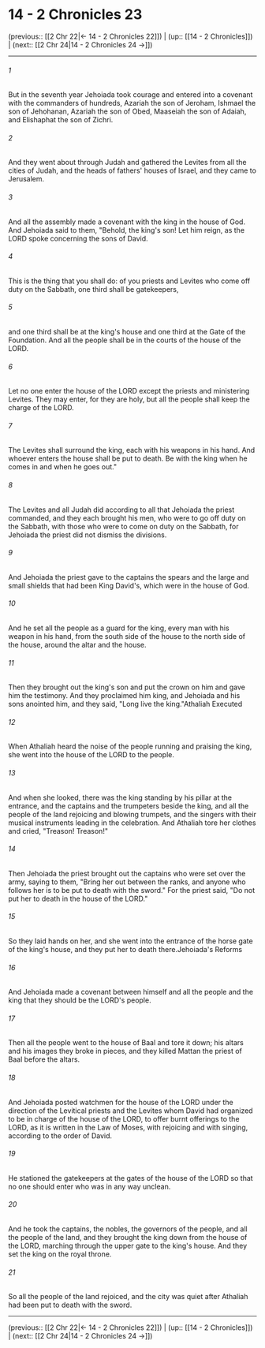 # 14 - 2 Chronicles 23

(previous:: [[2 Chr 22|← 14 - 2 Chronicles 22]]) | (up:: [[14 - 2 Chronicles]]) | (next:: [[2 Chr 24|14 - 2 Chronicles 24 →]])

***


###### 1 
But in the seventh year Jehoiada took courage and entered into a covenant with the commanders of hundreds, Azariah the son of Jeroham, Ishmael the son of Jehohanan, Azariah the son of Obed, Maaseiah the son of Adaiah, and Elishaphat the son of Zichri. 

###### 2 
And they went about through Judah and gathered the Levites from all the cities of Judah, and the heads of fathers' houses of Israel, and they came to Jerusalem. 

###### 3 
And all the assembly made a covenant with the king in the house of God. And Jehoiada said to them, "Behold, the king's son! Let him reign, as the LORD spoke concerning the sons of David. 

###### 4 
This is the thing that you shall do: of you priests and Levites who come off duty on the Sabbath, one third shall be gatekeepers, 

###### 5 
and one third shall be at the king's house and one third at the Gate of the Foundation. And all the people shall be in the courts of the house of the LORD. 

###### 6 
Let no one enter the house of the LORD except the priests and ministering Levites. They may enter, for they are holy, but all the people shall keep the charge of the LORD. 

###### 7 
The Levites shall surround the king, each with his weapons in his hand. And whoever enters the house shall be put to death. Be with the king when he comes in and when he goes out." 

###### 8 
The Levites and all Judah did according to all that Jehoiada the priest commanded, and they each brought his men, who were to go off duty on the Sabbath, with those who were to come on duty on the Sabbath, for Jehoiada the priest did not dismiss the divisions. 

###### 9 
And Jehoiada the priest gave to the captains the spears and the large and small shields that had been King David's, which were in the house of God. 

###### 10 
And he set all the people as a guard for the king, every man with his weapon in his hand, from the south side of the house to the north side of the house, around the altar and the house. 

###### 11 
Then they brought out the king's son and put the crown on him and gave him the testimony. And they proclaimed him king, and Jehoiada and his sons anointed him, and they said, "Long live the king."Athaliah Executed 

###### 12 
When Athaliah heard the noise of the people running and praising the king, she went into the house of the LORD to the people. 

###### 13 
And when she looked, there was the king standing by his pillar at the entrance, and the captains and the trumpeters beside the king, and all the people of the land rejoicing and blowing trumpets, and the singers with their musical instruments leading in the celebration. And Athaliah tore her clothes and cried, "Treason! Treason!" 

###### 14 
Then Jehoiada the priest brought out the captains who were set over the army, saying to them, "Bring her out between the ranks, and anyone who follows her is to be put to death with the sword." For the priest said, "Do not put her to death in the house of the LORD." 

###### 15 
So they laid hands on her, and she went into the entrance of the horse gate of the king's house, and they put her to death there.Jehoiada's Reforms 

###### 16 
And Jehoiada made a covenant between himself and all the people and the king that they should be the LORD's people. 

###### 17 
Then all the people went to the house of Baal and tore it down; his altars and his images they broke in pieces, and they killed Mattan the priest of Baal before the altars. 

###### 18 
And Jehoiada posted watchmen for the house of the LORD under the direction of the Levitical priests and the Levites whom David had organized to be in charge of the house of the LORD, to offer burnt offerings to the LORD, as it is written in the Law of Moses, with rejoicing and with singing, according to the order of David. 

###### 19 
He stationed the gatekeepers at the gates of the house of the LORD so that no one should enter who was in any way unclean. 

###### 20 
And he took the captains, the nobles, the governors of the people, and all the people of the land, and they brought the king down from the house of the LORD, marching through the upper gate to the king's house. And they set the king on the royal throne. 

###### 21 
So all the people of the land rejoiced, and the city was quiet after Athaliah had been put to death with the sword.

***

(previous:: [[2 Chr 22|← 14 - 2 Chronicles 22]]) | (up:: [[14 - 2 Chronicles]]) | (next:: [[2 Chr 24|14 - 2 Chronicles 24 →]])
